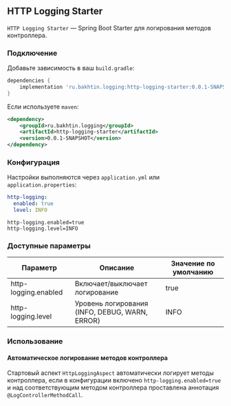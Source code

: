 ## HTTP Logging Starter

`HTTP Logging Starter` — Spring Boot Starter для логирования методов контроллера.

### Подключение

Добавьте зависимость в ваш `build.gradle`:

```gradle
dependencies {
    implementation 'ru.bakhtin.logging:http-logging-starter:0.0.1-SNAPSHOT'
}
```
Если используете `maven`:

```xml
<dependency>
    <groupId>ru.bakhtin.logging</groupId>
    <artifactId>http-logging-starter</artifactId>
    <version>0.0.1-SNAPSHOT</version>
</dependency>
```

### Конфигурация

Настройки выполняются через `application.yml` или `application.properties`:

```yaml
http-logging:
  enabled: true
  level: INFO
```
```properties
http-logging.enabled=true
http-logging.level=INFO
```
### Доступные параметры

| Параметр                                | Описание                                       | Значение по умолчанию |
|-----------------------------------------|------------------------------------------------|--|
| http-logging.enabled                    | Включает/выключает логирование                 | true |
| http-logging.level                      | Уровень логирования (INFO, DEBUG, WARN, ERROR) | INFO |

### Использование

#### Автоматическое логирование методов контроллера
Стартовый аспект `HttpLoggingAspect` автоматически логирует методы контроллера, если в конфигурации включено `http-logging.enabled=true` и над соответствующим методом контроллера проставлена аннотация `@LogControllerMethodCall`.